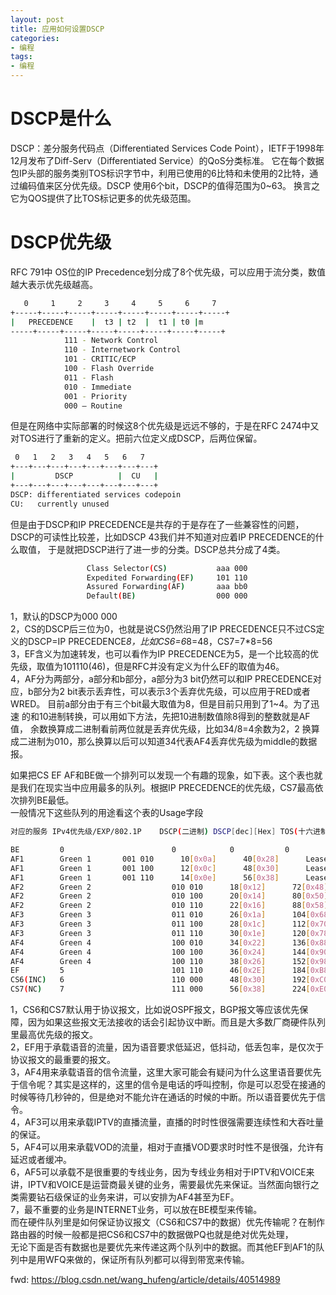 ```yaml
---
layout: post
title: 应用如何设置DSCP
categories:
- 编程
tags:
- 编程
---
```


# DSCP是什么

DSCP：差分服务代码点（Differentiated Services Code Point），IETF于1998年12月发布了Diff-Serv（Differentiated Service）的QoS分类标准。
它在每个数据包IP头部的服务类别TOS标识字节中，利用已使用的6比特和未使用的2比特，通过编码值来区分优先级。DSCP 使用6个bit，DSCP的值得范围为0~63。
换言之它为QOS提供了比TOS标记更多的优先级范围。

# DSCP优先级

RFC 791中 OS位的IP Precedence划分成了8个优先级，可以应用于流分类，数值越大表示优先级越高。

```bash
   0     1     2     3     4     5     6     7  
+-----+-----+-----+-----+-----+-----+-----+-----+
|   PRECEDENCE    |  t3 | t2  |  t1 | t0 |m
-----+-----+-----+-----+-----+-----+-----+-----+
            111 - Network Control
            110 - Internetwork Control
            101 - CRITIC/ECP
            100 - Flash Override
            011 - Flash
            010 - Immediate
            001 - Priority
            000 – Routine
```

但是在网络中实际部署的时候这8个优先级是远远不够的，于是在RFC 2474中又对TOS进行了重新的定义。把前六位定义成DSCP，后两位保留。

```bash
 0   1   2   3   4   5   6   7
+---+---+---+---+---+---+---+---+
|         DSCP          |  CU   |
+---+---+---+---+---+---+---+---+
DSCP: differentiated services codepoin
CU:   currently unused 
```

但是由于DSCP和IP PRECEDENCE是共存的于是存在了一些兼容性的问题，DSCP的可读性比较差，比如DSCP 43我们并不知道对应着IP PRECEDENCE的什么取值，
于是就把DSCP进行了进一步的分类。DSCP总共分成了4类。

```bash
                 Class Selector(CS)           aaa 000
                 Expedited Forwarding(EF)     101 110
                 Assured Forwarding(AF)       aaa bb0
                 Default(BE)                  000 000
```

1，默认的DSCP为000 000  
2，CS的DSCP后三位为0，也就是说CS仍然沿用了IP PRECEDENCE只不过CS定义的DSCP=IP PRECEDENCE*8，比如CS6=6*8=48，CS7=7*8=56  
3，EF含义为加速转发，也可以看作为IP PRECEDENCE为5，是一个比较高的优先级，取值为101110(46)，但是RFC并没有定义为什么EF的取值为46。  
4，AF分为两部分，a部分和b部分，a部分为3 bit仍然可以和IP PRECEDENCE对应，b部分为2 bit表示丢弃性，可以表示3个丢弃优先级，可以应用于RED或者WRED。
目前a部分由于有三个bit最大取值为8，但是目前只用到了1~4。为了迅速 的和10进制转换，可以用如下方法，先把10进制数值除8得到的整数就是AF值，
余数换算成二进制看前两位就是丢弃优先级，比如34/8=4余数为2，2 换算成二进制为010，那么换算以后可以知道34代表AF4丢弃优先级为middle的数据报。  

如果把CS EF AF和BE做一个排列可以发现一个有趣的现象，如下表。这个表也就是我们在现实当中应用最多的队列。根据IP PRECEDENCE的优先级，CS7最高依次排列BE最低。  
一般情况下这些队列的用途看这个表的Usage字段   

```bash
对应的服务 IPv4优先级/EXP/802.1P    DSCP(二进制) DSCP[dec][Hex] TOS(十六进制)       应用  丢包率  

BE         0                        0            0　　　　　   0                Internet  
AF1        Green 1       001 010      10[0x0a]      40[0x28]      Leased Line  L  
AF1        Green 1       001 100      12[0x0c]      48[0x30]      Leased Line   M
AF1        Green 1       001 110      14[0x0e]      56[0x38]      Leased Line   H
AF2        Green 2                  010 010      18[0x12]      72[0x48]       IPTV VOD   L
AF2        Green 2                  010 100      20[0x14]      80[0x50]          IPTV VOD   M
AF2        Green 2                  010 110      22[0x16]      88[0x58]       IPTV VOD   H
AF3        Green 3                  011 010      26[0x1a]      104[0x68]       IPTV Broadcast  L
AF3        Green 3                  011 100      28[0x1c]      112[0x70]      IPTV Broadcast  M
AF3        Green 3                  011 110      30[0x1e]      120[0x78]       IPTV Broadcast  H
AF4        Green 4                  100 010      34[0x22]      136[0x88]       NGN/3G Singaling  L
AF4        Green 4                  100 100      36[0x24]      144[0x90]      NGN/3G Singaling M 
AF4        Green 4                  100 110      38[0x26]      152[0x98]       NGN/3G Singaling H
EF         5                        101 110      46[0x2E]      184[0xB8]      NGN/3G voice 
CS6(INC)   6                        110 000      48[0x30]      192[0xC0]      Protocol 
CS7(NC)    7                        111 000      56[0x38]      224[0xE0]      Protocol 

```
1，CS6和CS7默认用于协议报文，比如说OSPF报文，BGP报文等应该优先保障，因为如果这些报文无法接收的话会引起协议中断。而且是大多数厂商硬件队列里最高优先级的报文。  
2，EF用于承载语音的流量，因为语音要求低延迟，低抖动，低丢包率，是仅次于协议报文的最重要的报文。  
3，AF4用来承载语音的信令流量，这里大家可能会有疑问为什么这里语音要优先于信令呢？其实是这样的，这里的信令是电话的呼叫控制，你是可以忍受在接通的时候等待几秒钟的，但是绝对不能允许在通话的时候的中断。所以语音要优先于信令。   
4，AF3可以用来承载IPTV的直播流量，直播的时时性很强需要连续性和大吞吐量的保证。  
5，AF4可以用来承载VOD的流量，相对于直播VOD要求时时性不是很强，允许有延迟或者缓冲。  
6，AF5可以承载不是很重要的专线业务，因为专线业务相对于IPTV和VOICE来讲，IPTV和VOICE是运营商最关键的业务，需要最优先来保证。当然面向银行之类需要钻石级保证的业务来讲，可以安排为AF4甚至为EF。  
7，最不重要的业务是INTERNET业务，可以放在BE模型来传输。  
而在硬件队列里是如何保证协议报文（CS6和CS7中的数据）优先传输呢？在制作路由器的时候一般都是把CS6和CS7中的数据做PQ也就是绝对优先处理，  
无论下面是否有数据也是要优先来传递这两个队列中的数据。而其他EF到AF1的队列中是用WFQ来做的，保证所有队列都可以得到带宽来传输。  

fwd: https://blog.csdn.net/wang_hufeng/article/details/40514989
